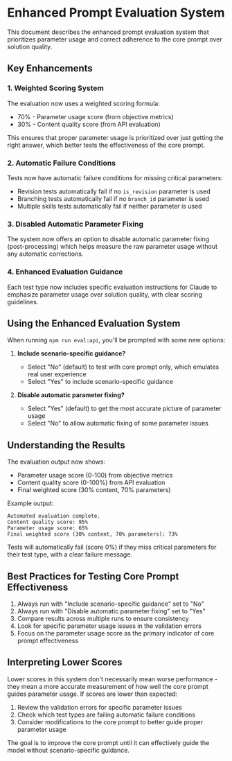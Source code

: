 # Enhanced Prompt Evaluation System

This document describes the enhanced prompt evaluation system that prioritizes parameter usage and correct adherence to the core prompt over solution quality.

## Key Enhancements

### 1. Weighted Scoring System

The evaluation now uses a weighted scoring formula:
- 70% - Parameter usage score (from objective metrics)
- 30% - Content quality score (from API evaluation)

This ensures that proper parameter usage is prioritized over just getting the right answer, which better tests the effectiveness of the core prompt.

### 2. Automatic Failure Conditions

Tests now have automatic failure conditions for missing critical parameters:
- Revision tests automatically fail if no `is_revision` parameter is used
- Branching tests automatically fail if no `branch_id` parameter is used
- Multiple skills tests automatically fail if neither parameter is used

### 3. Disabled Automatic Parameter Fixing

The system now offers an option to disable automatic parameter fixing (post-processing) which helps measure the raw parameter usage without any automatic corrections.

### 4. Enhanced Evaluation Guidance

Each test type now includes specific evaluation instructions for Claude to emphasize parameter usage over solution quality, with clear scoring guidelines.

## Using the Enhanced Evaluation System

When running `npm run eval:api`, you'll be prompted with some new options:

1. **Include scenario-specific guidance?**
   - Select "No" (default) to test with core prompt only, which emulates real user experience
   - Select "Yes" to include scenario-specific guidance

2. **Disable automatic parameter fixing?**
   - Select "Yes" (default) to get the most accurate picture of parameter usage
   - Select "No" to allow automatic fixing of some parameter issues

## Understanding the Results

The evaluation output now shows:
- Parameter usage score (0-100) from objective metrics
- Content quality score (0-100%) from API evaluation
- Final weighted score (30% content, 70% parameters)

Example output:
```
Automated evaluation complete.
Content quality score: 95%
Parameter usage score: 65%
Final weighted score (30% content, 70% parameters): 73%
```

Tests will automatically fail (score 0%) if they miss critical parameters for their test type, with a clear failure message.

## Best Practices for Testing Core Prompt Effectiveness

1. Always run with "Include scenario-specific guidance" set to "No"
2. Always run with "Disable automatic parameter fixing" set to "Yes"
3. Compare results across multiple runs to ensure consistency
4. Look for specific parameter usage issues in the validation errors 
5. Focus on the parameter usage score as the primary indicator of core prompt effectiveness

## Interpreting Lower Scores

Lower scores in this system don't necessarily mean worse performance - they mean a more accurate measurement of how well the core prompt guides parameter usage. If scores are lower than expected:

1. Review the validation errors for specific parameter issues
2. Check which test types are failing automatic failure conditions
3. Consider modifications to the core prompt to better guide proper parameter usage

The goal is to improve the core prompt until it can effectively guide the model without scenario-specific guidance.
